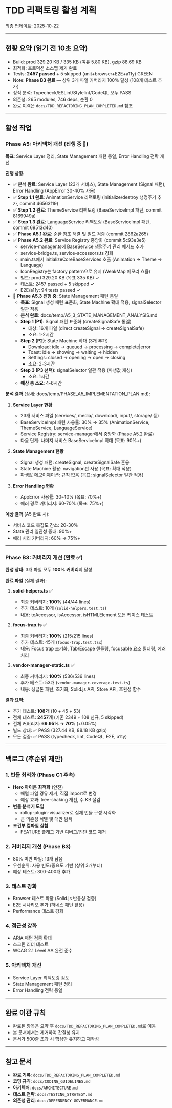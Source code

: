 # TDD 리팩토링 활성 계획

최종 업데이트: 2025-10-22

---

## 현황 요약 (읽기 전 10초 요약)

- Build: prod 329.20 KB / 335 KB (여유 5.80 KB), gzip 88.69 KB
- 최적화: 프로덕션 소스맵 제거 완료
- Tests: **2457 passed** + 5 skipped (unit+browser+E2E+a11y) GREEN
- Note: **Phase B3 완료** — 상위 3개 파일 커버리지 100% 달성 (108개 테스트 추가)
- 정적 분석: Typecheck/ESLint/Stylelint/CodeQL 모두 PASS
- 의존성: 265 modules, 746 deps, 순환 0
- 완료 이력은 `docs/TDD_REFACTORING_PLAN_COMPLETED.md` 참조

---

## 활성 작업

### Phase A5: 아키텍처 개선 (진행 중 🔄)

**목표**: Service Layer 정리, State Management 패턴 통일, Error Handling 전략
개선

**진행 상황**:

- ✅ **분석 완료**: Service Layer (23개 서비스), State Management (Signal 패턴),
  Error Handling (AppError 30-40% 사용)
- ✅ **Step 1.1 완료**: AnimationService 리팩토링 (initialize/destroy 생명주기
  추가, commit 46563f19)
- ✅ **Step 1.2 완료**: ThemeService 리팩토링 (BaseServiceImpl 패턴, commit
  8169949a)
- ✅ **Step 1.3 완료**: LanguageService 리팩토링 (BaseServiceImpl 패턴, commit
  69513d40)
- ✅ **Phase A5.1 완료**: 순환 참조 해결 및 빌드 검증 (commit 2862a265)
- ✅ **Phase A5.2 완료**: Service Registry 중앙화 (commit 5c93e3e5)
  - service-manager.ts에 BaseService 생명주기 관리 메서드 추가
  - service-bridge.ts, service-accessors.ts 강화
  - main.ts에서 initializeCoreBaseServices 호출 (Animation → Theme → Language)
  - IconRegistry는 factory pattern으로 유지 (WeakMap 메모리 효율)
  - 빌드: prod 329.20 KB (목표 335 KB) ✓
  - 테스트: 2457 passed + 5 skipped ✓
  - E2E/a11y: 94 tests passed ✓
- 🔄 **Phase A5.3 진행 중**: State Management 패턴 통일
  - **목표**: Signal 생성 패턴 표준화, State Machine 확대 적용, signalSelector
    일관 적용
  - **분석 완료**: docs/temp/A5_3_STATE_MANAGEMENT_ANALYSIS.md
  - **Step 1 (P1)**: Signal 패턴 표준화 (createSignalSafe 통일)
    - 대상: 16개 파일 (direct createSignal → createSignalSafe)
    - 소요: 1-2시간
  - **Step 2 (P2)**: State Machine 확대 (3개 추가)
    - Download: idle → queued → processing → complete|error
    - Toast: idle → showing → waiting → hidden
    - Settings: closed → opening → open → closing
    - 소요: 2-3시간
  - **Step 3 (P3 선택)**: signalSelector 일관 적용 (파생값 캐싱)
    - 소요: 1시간
  - **예상 총 소요**: 4-6시간

**분석 결과** (상세: docs/temp/PHASE_A5_IMPLEMENTATION_PLAN.md):

1. **Service Layer 현황**
   - 23개 서비스 파일 (services/, media/, download/, input/, storage/ 등)
   - BaseServiceImpl 패턴 사용률: 30% → 35% (AnimationService, ThemeService,
     LanguageService)
   - Service Registry: service-manager에서 중앙화 (Phase A5.2 완료)
   - 다음 단계: 나머지 서비스 BaseServiceImpl 확대 (목표: 90%+)

2. **State Management 현황**
   - Signal 생성 패턴: createSignal, createSignalSafe 혼용
   - State Machine 활용: navigation만 사용 (목표: 확대 적용)
   - 파생값 메모이제이션: 규칙 없음 (목표: signalSelector 일관 적용)

3. **Error Handling 현황**
   - AppError 사용률: 30-40% (목표: 70%+)
   - 에러 경로 커버리지: 60-70% (목표: 75%+)

**예상 결과** (A5 완료 시):

- 서비스 코드 복잡도 감소: 20-30%
- State 관리 일관성 증대: 90%+
- 에러 처리 커버리지: 60% → 75%+

---

### Phase B3: 커버리지 개선 (완료 ✅)

**완성 상태**: 3개 파일 모두 **100% 커버리지** 달성

**완료 파일** (실제 결과):

1. **solid-helpers.ts** ✅
   - 최종 커버리지: **100%** (44/44 lines)
   - 추가 테스트: 10개 (`solid-helpers.test.ts`)
   - 내용: toAccessor, isAccessor, isHTMLElement 모든 케이스 테스트

2. **focus-trap.ts** ✅
   - 최종 커버리지: **100%** (215/215 lines)
   - 추가 테스트: 45개 (`focus-trap.test.tsx`)
   - 내용: Focus trap 초기화, Tab/Escape 핸들링, focusable 요소 필터링, 에러
     처리

3. **vendor-manager-static.ts** ✅
   - 최종 커버리지: **100%** (536/536 lines)
   - 추가 테스트: 53개 (`vendor-manager-coverage.test.ts`)
   - 내용: 싱글톤 패턴, 초기화, Solid.js API, Store API, 호환성 함수

**결과 요약**:

- 추가 테스트: **108개** (10 + 45 + 53)
- 전체 테스트: **2457개** (기존 2349 + 108 신규, 5 skipped)
- 전체 커버리지: **69.95% → 70%** (+0.05%)
- 빌드 상태: ✅ PASS (327.44 KB, 88.18 KB gzip)
- 모든 검증: ✅ PASS (typecheck, lint, CodeQL, E2E, a11y)

---

## 백로그 (후순위 제안)

### 1. 번들 최적화 (Phase C1 후속)

- **Hero 아이콘 최적화** (안전)
  - 배럴 파일 경유 제거, 직접 import로 변경
  - 예상 효과: tree-shaking 개선, 수 KB 절감
- **번들 분석기 도입**
  - rollup-plugin-visualizer로 실제 번들 구성 시각화
  - 큰 의존성 식별 및 대안 탐색
- **조건부 컴파일 실험**
  - FEATURE 플래그 기반 디버그/진단 코드 제거

### 2. 커버리지 개선 (Phase B3)

- 80% 미만 파일: 13개 남음
- 우선순위: 사용 빈도/중요도 기반 (상위 3개부터)
- 예상 테스트: 300-400개 추가

### 3. 테스트 강화

- Browser 테스트 확장 (Solid.js 반응성 검증)
- E2E 시나리오 추가 (하네스 패턴 활용)
- Performance 테스트 강화

### 4. 접근성 강화

- ARIA 패턴 검증 확대
- 스크린 리더 테스트
- WCAG 2.1 Level AA 완전 준수

### 5. 아키텍처 개선

- Service Layer 리팩토링 검토
- State Management 패턴 정리
- Error Handling 전략 통일

---

## 완료 이관 규칙

- 완료된 항목은 요약 후 `docs/TDD_REFACTORING_PLAN_COMPLETED.md`로 이동
- 본 문서에서는 제거하여 간결성 유지
- 문서가 500줄 초과 시 핵심만 유지하고 재작성

---

## 참고 문서

- **완료 기록**: `docs/TDD_REFACTORING_PLAN_COMPLETED.md`
- **코딩 규칙**: `docs/CODING_GUIDELINES.md`
- **아키텍처**: `docs/ARCHITECTURE.md`
- **테스트 전략**: `docs/TESTING_STRATEGY.md`
- **의존성 관리**: `docs/DEPENDENCY-GOVERNANCE.md`
